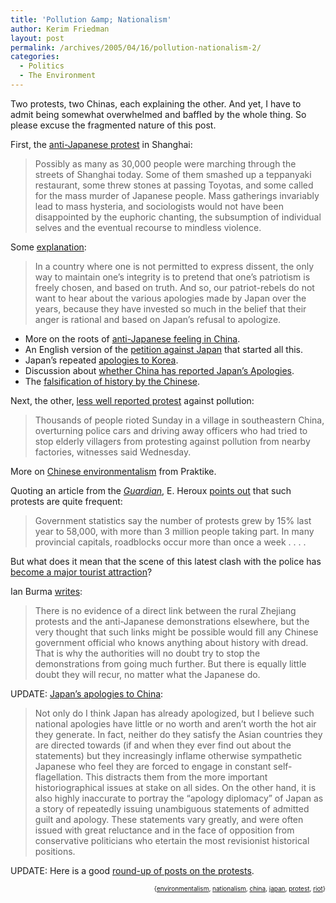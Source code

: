 ```yaml
---
title: 'Pollution &amp; Nationalism'
author: Kerim Friedman
layout: post
permalink: /archives/2005/04/16/pollution-nationalism-2/
categories:
  - Politics
  - The Environment
---
```

Two protests, two Chinas, each explaining the other. And yet, I have to admit being somewhat overwhelmed and baffled by the whole thing. So please excuse the fragmented nature of this post.

First, the <a href="http://www.danwei.org/archives/001479.html" onclick="_gaq.push(['_trackEvent', 'outbound-article', 'http://www.danwei.org/archives/001479.html', 'anti-Japanese protest']);" >anti-Japanese protest</a> in Shanghai:

> Possibly as many as 30,000 people were marching through the streets of Shanghai today. Some of them smashed up a teppanyaki restaurant, some threw stones at passing Toyotas, and some called for the mass murder of Japanese people. Mass gatherings invariably lead to mass hysteria, and sociologists would not have been disappointed by the euphoric chanting, the subsumption of individual selves and the eventual recourse to mindless violence.

Some <a href="http://www.running-dog.co.uk/news.asp?NewsItem=0118" onclick="_gaq.push(['_trackEvent', 'outbound-article', 'http://www.running-dog.co.uk/news.asp?NewsItem=0118', 'explanation']);" >explanation</a>:

> In a country where one is not permitted to express dissent, the only way to maintain one&#8217;s integrity is to pretend that one&#8217;s patriotism is freely chosen, and based on truth. And so, our patriot-rebels do not want to hear about the various apologies made by Japan over the years, because they have invested so much in the belief that their anger is rational and based on Japan&#8217;s refusal to apologize.

  * More on the roots of <a href="http://www.zonaeuropa.com/20050412_1.htm" onclick="_gaq.push(['_trackEvent', 'outbound-article', 'http://www.zonaeuropa.com/20050412_1.htm', 'anti-Japanese feeling in China']);" >anti-Japanese feeling in China</a>. 
  * An English version of the <a href="http://www.chinastudygroup.org/blog/jj/122/" onclick="_gaq.push(['_trackEvent', 'outbound-article', 'http://www.chinastudygroup.org/blog/jj/122/', 'petition against Japan']);" >petition against Japan</a> that started all this. 
  * Japan&#8217;s repeated <a href="http://muninn.net/blog/2005/04/japans-apologies-to-korea.html" onclick="_gaq.push(['_trackEvent', 'outbound-article', 'http://muninn.net/blog/2005/04/japans-apologies-to-korea.html', 'apologies to Korea']);" >apologies to Korea</a>. 
  * Discussion about <a href="http://forum.japantoday.com/m_408676/mpage_1/key_/tm.htm#409197" onclick="_gaq.push(['_trackEvent', 'outbound-article', 'http://forum.japantoday.com/m_408676/mpage_1/key_/tm.htm#409197', 'whether China has reported Japan&#8217;s Apologies']);" >whether China has reported Japan&#8217;s Apologies</a>. 
  * The <a href="http://www.zonaeuropa.com/20050413_1.htm" onclick="_gaq.push(['_trackEvent', 'outbound-article', 'http://www.zonaeuropa.com/20050413_1.htm', 'falsification of history by the Chinese']);" >falsification of history by the Chinese</a>.

Next, the other, <a href="http://www.nytimes.com/2005/04/14/international/asia/14riot.html?ex=1271131200&#038;en=ac37a6a495d10abf&#038;ei=5090&#038;partner=rssuserland&#038;pagewanted=print" onclick="_gaq.push(['_trackEvent', 'outbound-article', 'http://www.nytimes.com/2005/04/14/international/asia/14riot.html?ex=1271131200&en=ac37a6a495d10abf&ei=5090&partner=rssuserland&pagewanted=print', 'less well reported protest']);" >less well reported protest</a> against pollution:

> Thousands of people rioted Sunday in a village in southeastern China, overturning police cars and driving away officers who had tried to stop elderly villagers from protesting against pollution from nearby factories, witnesses said Wednesday.

More on <a href="http://gristmill.grist.org/story/2005/4/14/124133/771" onclick="_gaq.push(['_trackEvent', 'outbound-article', 'http://gristmill.grist.org/story/2005/4/14/124133/771', 'Chinese environmentalism']);" >Chinese environmentalism</a> from Praktike.

Quoting an article from the *<a href="http://www.guardian.co.uk/china/story/0,7369,1457448,00.html" onclick="_gaq.push(['_trackEvent', 'outbound-article', 'http://www.guardian.co.uk/china/story/0,7369,1457448,00.html', 'Guardian']);" >Guardian</a>*, E. Heroux <a href="http://heroux.blogspot.com/2005/04/violent-protest-against-pollution-in.html" onclick="_gaq.push(['_trackEvent', 'outbound-article', 'http://heroux.blogspot.com/2005/04/violent-protest-against-pollution-in.html', 'points out']);" >points out</a> that such protests are quite frequent:

> Government statistics say the number of protests grew by 15% last year to 58,000, with more than 3 million people taking part. In many provincial capitals, roadblocks occur more than once a week . . . .

But what does it mean that the scene of this latest clash with the police has <a href="http://www.zonaeuropa.com/20050416_2.htm" onclick="_gaq.push(['_trackEvent', 'outbound-article', 'http://www.zonaeuropa.com/20050416_2.htm', 'become a major tourist attraction']);" >become a major tourist attraction</a>?

Ian Burma <a href="http://www.howardwfrench.com/archives/2005/04/15/chinas_persistent_japan_syndrome/" onclick="_gaq.push(['_trackEvent', 'outbound-article', 'http://www.howardwfrench.com/archives/2005/04/15/chinas_persistent_japan_syndrome/', 'writes']);" >writes</a>:

> There is no evidence of a direct link between the rural Zhejiang protests and the anti-Japanese demonstrations elsewhere, but the very thought that such links might be possible would fill any Chinese government official who knows anything about history with dread. That is why the authorities will no doubt try to stop the demonstrations from going much further. But there is equally little doubt they will recur, no matter what the Japanese do.

UPDATE: <a href="http://muninn.net/blog/2005/04/japans-apologies-to-china.html" onclick="_gaq.push(['_trackEvent', 'outbound-article', 'http://muninn.net/blog/2005/04/japans-apologies-to-china.html', 'Japan&#8217;s apologies to China']);" >Japan&#8217;s apologies to China</a>:

> Not only do I think Japan has already apologized, but I believe such national apologies have little or no worth and aren’t worth the hot air they generate. In fact, neither do they satisfy the Asian countries they are directed towards (if and when they ever find out about the statements) but they increasingly inflame otherwise sympathetic Japanese who feel they are forced to engage in constant self-flagellation. This distracts them from the more important historiographical issues at stake on all sides. On the other hand, it is also highly inaccurate to portray the “apology diplomacy” of Japan as a story of repeatedly issuing unambiguous statements of admitted guilt and apology. These statements vary greatly, and were often issued with great reluctance and in the face of opposition from conservative politicians who etertain the most revisionist historical positions.

UPDATE: Here is a good <a href="http://simonworld.mu.nu/archives/075515.php" onclick="_gaq.push(['_trackEvent', 'outbound-article', 'http://simonworld.mu.nu/archives/075515.php', 'round-up of posts on the protests']);" >round-up of posts on the protests</a>.

<div style="text-align:right;">
  <span style="font-size:x-small;">{<a href="http://technorati.com/tag/environmentalism" onclick="_gaq.push(['_trackEvent', 'outbound-article', 'http://technorati.com/tag/environmentalism', 'environmentalism']);"  rel="tag">environmentalism</a>, <a href="http://technorati.com/tag/nationalism" onclick="_gaq.push(['_trackEvent', 'outbound-article', 'http://technorati.com/tag/nationalism', 'nationalism']);"  rel="tag">nationalism</a>, <a href="http://technorati.com/tag/china" onclick="_gaq.push(['_trackEvent', 'outbound-article', 'http://technorati.com/tag/china', 'china']);"  rel="tag">china</a>, <a href="http://technorati.com/tag/japan" onclick="_gaq.push(['_trackEvent', 'outbound-article', 'http://technorati.com/tag/japan', 'japan']);"  rel="tag">japan</a>, <a href="http://technorati.com/tag/protest" onclick="_gaq.push(['_trackEvent', 'outbound-article', 'http://technorati.com/tag/protest', 'protest']);"  rel="tag">protest</a>, <a href="http://technorati.com/tag/riot" onclick="_gaq.push(['_trackEvent', 'outbound-article', 'http://technorati.com/tag/riot', 'riot']);"  rel="tag">riot</a>}</span>


